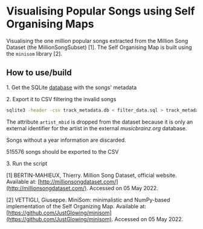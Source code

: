 # Visualising Popular Songs using Self Organising Maps

Visualising the one million popular songs extracted from the Million Song
Dataset (the MillionSongSubset) [1]. The Self Organising Map is built using the
`minisom` library [2].

## How to use/build
1\. Get the SQLite [database](http://millionsongdataset.com/sites/default/files/AdditionalFiles/track_metadata.db) with the songs' metadata

2\. Export it to CSV filtering the invalid songs

```bash
sqlite3 -header -csv track_metadata.db < filter_data.sql > track_metadata.csv
```

The attribute `artist_mbid` is dropped from the dataset because it is only an
external identifier for the artist in the external *musicbrainz.org* database.

Songs without a year information are discarded.

515576 songs should be exported to the CSV

3\. Run the script


[1] BERTIN-MAHIEUX, Thierry. Million Song Dataset, official website.
Available at: [http://millionsongdataset.com/](http://millionsongdataset.com/).
Accessed on 05 May 2022.

[2] VETTIGLI, Giuseppe. MiniSom: minimalistic and NumPy-based implementation of
the Self Organizing Map. Available at:
[https://github.com/JustGlowing/minisom](https://github.com/JustGlowing/minisom).
Accessed on 05 May 2022.